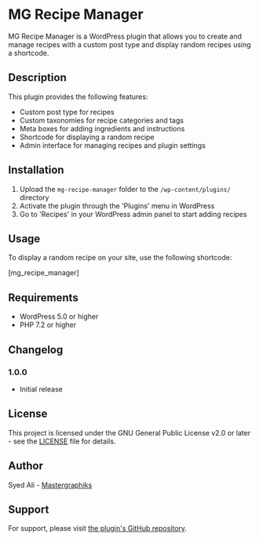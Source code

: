 # MG Recipe Manager

MG Recipe Manager is a WordPress plugin that allows you to create and manage recipes with a custom post type and display random recipes using a shortcode.

## Description

This plugin provides the following features:

- Custom post type for recipes
- Custom taxonomies for recipe categories and tags
- Meta boxes for adding ingredients and instructions
- Shortcode for displaying a random recipe
- Admin interface for managing recipes and plugin settings

## Installation

1. Upload the `mg-recipe-manager` folder to the `/wp-content/plugins/` directory
2. Activate the plugin through the 'Plugins' menu in WordPress
3. Go to 'Recipes' in your WordPress admin panel to start adding recipes

## Usage

To display a random recipe on your site, use the following shortcode:

[mg_recipe_manager]

## Requirements

- WordPress 5.0 or higher
- PHP 7.2 or higher

## Changelog

### 1.0.0
- Initial release

## License

This project is licensed under the GNU General Public License v2.0 or later - see the [LICENSE](LICENSE) file for details.

## Author

Syed Ali - [Mastergraphiks](https://mastergraphiks.no)

## Support

For support, please visit [the plugin's GitHub repository](https://github.com/mastergraphiks/mg-recipe-manager).